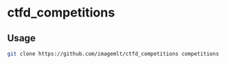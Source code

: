# ctfd_competitions

## Usage
```bash
git clone https://github.com/imagemlt/ctfd_competitions competitions
```
